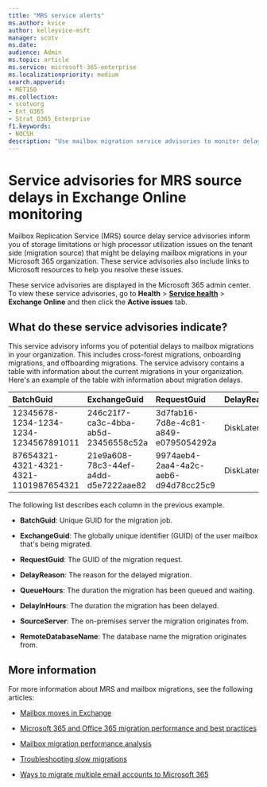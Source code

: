 ```yaml
---
title: "MRS service alerts"
ms.author: kvice
author: kelleyvice-msft
manager: scotv
ms.date: 
audience: Admin
ms.topic: article
ms.service: microsoft-365-enterprise
ms.localizationpriority: medium
search.appverid:
- MET150
ms.collection:
- scotvorg
- Ent_O365
- Strat_O365_Enterprise
f1.keywords:
- NOCSH
description: "Use mailbox migration service advisories to monitor delays in mailbox migration requests in your organization."
---
```


# Service advisories for MRS source delays in Exchange Online monitoring

Mailbox Replication Service (MRS) source delay service advisories inform you of storage limitations or high processor utilization issues on the tenant side (migration source) that might be delaying mailbox migrations in your Microsoft 365 organization. These service advisories also include links to Microsoft resources to help you resolve these issues.

These service advisories are displayed in the Microsoft 365 admin center. To view these service advisories, go to **Health** > <a href="https://go.microsoft.com/fwlink/p/?linkid=842900" target="_blank">**Service health**</a> > **Exchange Online** and then click the **Active issues** tab.

## What do these service advisories indicate?

This service advisory informs you of potential delays to mailbox migrations in your organization. This includes cross-forest migrations, onboarding migrations, and offboarding  migrations. The service advisory contains a table with information about the current migrations in your organization. Here's an example of the table with information about migration delays.

| BatchGuid | ExchangeGuid | RequestGuid | DelayReason |QueuedHours | DelayInHours | SourceServer | RemoteDatabaseName |
|:---------|:---------|:---------|:---------|:---------|:---------|:---------|:---------|
|12345678-1234-1234-1234-1234567891011|246c21f7-ca3c-4bba-ab5d-23456558c52a|3d7fab16-7d8e-4c81-a849-e0795054292a|DiskLatency|35.2|27.3|RD1GBL01EXCH003|GBL01EDAG001-db002|
|87654321-4321-4321-4321-1101987654321|21e9a608-78c3-44ef-a4dd-d5e7222aae82|9974aeb4-2aa4-4a2c-aeb6-d94d78cc25c9|DiskLatency|0.4|0.9|RD1GBL01EXCH010|GBL01EDAG010-db003|

The following list describes each column in the previous example.

- **BatchGuid**: Unique GUID for the migration job.

- **ExchangeGuid**: The globally unique identifier (GUID) of the user mailbox that's being migrated.

- **RequestGuid**: The GUID of the migration request.

- **DelayReason**: The reason for the delayed migration.

- **QueueHours**: The duration the migration has been queued and waiting.

- **DelayInHours**: The duration the migration has been delayed.

- **SourceServer**: The on-premises server the migration originates from.

- **RemoteDatabaseName**: The database name the migration originates from.

## More information

For more information about MRS and mailbox migrations, see the following articles:

- [Mailbox moves in Exchange](/exchange/recipients/mailbox-moves)

- [Microsoft 365 and Office 365 migration performance and best practices](/exchange/mailbox-migration/office-365-migration-best-practices)

- [Mailbox migration performance analysis](https://techcommunity.microsoft.com/t5/exchange-team-blog/mailbox-migration-performance-analysis/ba-p/587134)

- [Troubleshooting slow migrations](https://techcommunity.microsoft.com/t5/exchange-team-blog/troubleshooting-slow-migrations/ba-p/1795706)

- [Ways to migrate multiple email accounts to Microsoft 365](/exchange/mailbox-migration/mailbox-migration)
